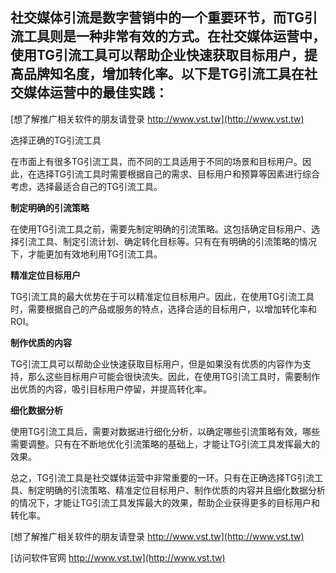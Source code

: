 ## **社交媒体引流是数字营销中的一个重要环节，而TG引流工具则是一种非常有效的方式。在社交媒体运营中，使用TG引流工具可以帮助企业快速获取目标用户，提高品牌知名度，增加转化率。以下是TG引流工具在社交媒体运营中的最佳实践：**

[想了解推广相关软件的朋友请登录 http://www.vst.tw](http://www.vst.tw)

选择正确的TG引流工具

在市面上有很多TG引流工具，而不同的工具适用于不同的场景和目标用户。因此，在选择TG引流工具时需要根据自己的需求、目标用户和预算等因素进行综合考虑，选择最适合自己的TG引流工具。

**制定明确的引流策略**

在使用TG引流工具之前，需要先制定明确的引流策略。这包括确定目标用户、选择引流工具、制定引流计划、确定转化目标等。只有在有明确的引流策略的情况下，才能更加有效地利用TG引流工具。

**精准定位目标用户**

TG引流工具的最大优势在于可以精准定位目标用户。因此，在使用TG引流工具时，需要根据自己的产品或服务的特点，选择合适的目标用户，以增加转化率和ROI。

**制作优质的内容**

TG引流工具可以帮助企业快速获取目标用户，但是如果没有优质的内容作为支持，那么这些目标用户可能会很快流失。因此，在使用TG引流工具时，需要制作出优质的内容，吸引目标用户停留，并提高转化率。

**细化数据分析**

使用TG引流工具后，需要对数据进行细化分析，以确定哪些引流策略有效，哪些需要调整。只有在不断地优化引流策略的基础上，才能让TG引流工具发挥最大的效果。

总之，TG引流工具是社交媒体运营中非常重要的一环。只有在正确选择TG引流工具、制定明确的引流策略、精准定位目标用户、制作优质的内容并且细化数据分析的情况下，才能让TG引流工具发挥最大的效果，帮助企业获得更多的目标用户和转化率。

[想了解推广相关软件的朋友请登录 http://www.vst.tw](http://www.vst.tw)


[访问软件官网 http://www.vst.tw](http://www.vst.tw)
